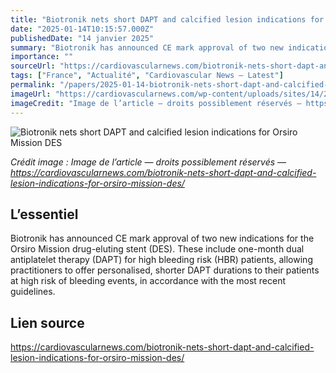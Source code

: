 ```yaml
---
title: "Biotronik nets short DAPT and calcified lesion indications for Orsiro Mission DES"
date: "2025-01-14T10:15:57.000Z"
publishedDate: "14 janvier 2025"
summary: "Biotronik has announced CE mark approval of two new indications for the Orsiro Mission drug-eluting stent (DES). These include one-month dual antiplatelet therapy (DAPT) for high bleeding risk (HBR) patients, allowing practitioners to offer personalised, shorter DAPT durations to their patients at high risk of bleeding events, in accordance with the most recent guidelines."
importance: ""
sourceUrl: "https://cardiovascularnews.com/biotronik-nets-short-dapt-and-calcified-lesion-indications-for-orsiro-mission-des/"
tags: ["France", "Actualité", "Cardiovascular News — Latest"]
permalink: "/papers/2025-01-14-biotronik-nets-short-dapt-and-calcified-lesion-indications-for-orsiro-mission-des"
imageUrl: "https://cardiovascularnews.com/wp-content/uploads/sites/14/2023/07/orsiro-4-expanded-no-background-1024x901.png"
imageCredit: "Image de l’article — droits possiblement réservés — https://cardiovascularnews.com/biotronik-nets-short-dapt-and-calcified-lesion-indications-for-orsiro-mission-des/"
---
```


![Biotronik nets short DAPT and calcified lesion indications for Orsiro Mission DES](https://cardiovascularnews.com/wp-content/uploads/sites/14/2023/07/orsiro-4-expanded-no-background-1024x901.png)

*Crédit image : Image de l’article — droits possiblement réservés — https://cardiovascularnews.com/biotronik-nets-short-dapt-and-calcified-lesion-indications-for-orsiro-mission-des/*

## L’essentiel

Biotronik has announced CE mark approval of two new indications for the Orsiro Mission drug-eluting stent (DES). These include one-month dual antiplatelet therapy (DAPT) for high bleeding risk (HBR) patients, allowing practitioners to offer personalised, shorter DAPT durations to their patients at high risk of bleeding events, in accordance with the most recent guidelines.

## Lien source

https://cardiovascularnews.com/biotronik-nets-short-dapt-and-calcified-lesion-indications-for-orsiro-mission-des/
